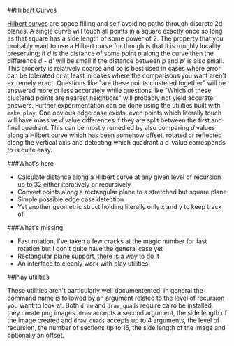 ##Hilbert Curves

[Hilbert curves](www.wikipedia.org/wiki/Hilbert_curve) are space filling and self
avoiding paths through discrete 2d planes. A single curve will touch all points in a
square exactly once so long as that square has a side length of some power of 2. The
property that you probably want to use a Hilbert curve for though is that it is roughly
locality preserving; if *d* is the distance of some point *p* along the curve then the
difference *d* - *d'* will be small if the distance between *p* and *p'* is also small.
This property is relatively coarse and so is best used in cases where error can be
tolerated or at least in cases where the comparisons you want aren't extremely exact.
Questions like "are these points clustered together" will be answered more or less
accurately while questions like "Which of these clustered points are nearest neighbors"
will probably not yield accurate answers. Further experimentation can be done using the
utilities built with `make play`. One obvious edge case exists, even points which
literally touch will have massive *d* value differences if they are split between the
first and final quadrant. This can be mostly remedied by also comparing *d* values along
a Hilbert curve which has been somehow offset, rotated or reflected along the vertical
axis and detecting which quadrant a d-value corresponds to is quite easy.

###What's here

* Calculate distance along a Hilbert curve at any given level of recursion up to 32
either iteratively or recursively
* Convert points along a rectangular plane to a stretched but square plane
* Simple possible edge case detection
* Yet another geometric struct holding literally only x and y to keep track of

###What's missing

* Fast rotation, I've taken a few cracks at the magic number for fast rotation but I
don't quite have the general case yet
* Rectangular plane support, there is a way to do it
* An interface to cleanly work with play utilities

##Play utilities

These utilities aren't particularly well documentented, in general the command name
is followed by an argument related to the level of recursion you want to look at.
Both `draw` and `draw_quads` require cairo be installed, they create png images.
`draw` accepts a second argument, the side length of the image created and
`draw_quads` accepts up to 4 arguments, the level of recursion, the number of sections
up to 16, the side length of the image and optionally an offset.